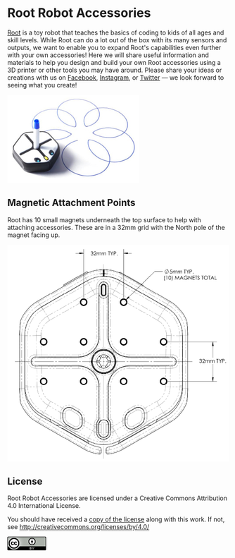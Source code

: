 # Root Robot Accessories

[Root](https://rootrobotics.com/) is a toy robot that teaches the basics of coding to kids of all ages and skill levels. While Root can do a lot out of the box with its many sensors and outputs, we want to enable you to expand Root's capabilities even further with your own accessories! Here we will share useful information and materials to help you design and build your own Root accessories using a 3D printer or other tools you may have around. Please share your ideas or creations with us on [Facebook](https://www.facebook.com/codewithroot), [Instagram](https://www.instagram.com/codewithroot), or [Twitter](https://twitter.com/codewithroot) — we look forward to seeing what you create!

![Root Drawing](images/root-drawing.jpg)

## Magnetic Attachment Points

Root has 10 small magnets underneath the top surface to help with attaching accessories. These are in a 32mm grid with the North pole of the magnet facing up.

![Top Magnet Positions](images/root-top-magnets.png)

## License

Root Robot Accessories are licensed under a Creative Commons Attribution 4.0 International License.

You should have received a [copy of the license](LICENSE.txt) along with this work. If not, see <http://creativecommons.org/licenses/by/4.0/>

[![CCBY40](images/CCBY40-88x31.png)](http://creativecommons.org/licenses/by/4.0/)
